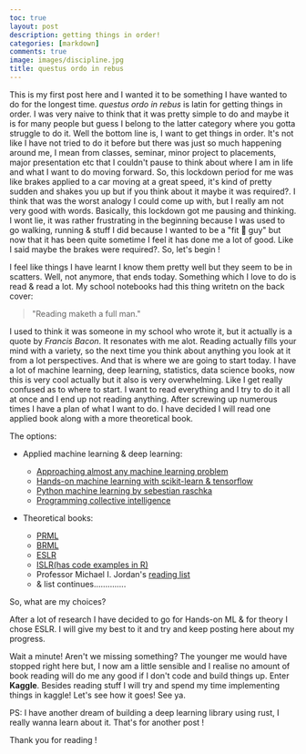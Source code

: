 ```yaml
---
toc: true
layout: post
description: getting things in order!
categories: [markdown]
comments: true
image: images/discipline.jpg
title: questus ordo in rebus
---
```


This is my first post here and I wanted it to be something I have wanted to do for the longest time. *questus ordo in rebus* is latin for getting things in order. I was very naive to think that it was pretty simple to do and maybe it is for many people but guess I belong to the latter category where you gotta struggle to do it. Well the bottom line is, I want to get things in order. It's not like I have not tried to do it before but there was just so much happening around me, I mean from classes, seminar, minor project to placements, major presentation etc that I couldn't pause to think about where I am in life and what I want to do moving forward. So, this lockdown period for me was like brakes applied to a car moving at a great speed, it's kind of pretty sudden and shakes you up but if you think about it maybe it was required?. I think that was the worst analogy I could come up with, but I really am not very good with words. Basically, this lockdown got me pausing and thinking. I wont lie, it was rather frustrating in the beginning because I was used to go walking, running & stuff I did because I wanted to be a "fit 💪 guy" but now that it has been quite sometime I feel it has done me a lot of good. Like I said maybe the brakes were required?. So, let's begin !

I feel like things I have learnt I know them pretty well but they seem to be in scatters. Well, not anymore, that ends today. Something which I love to do is read & read a lot. My school notebooks had this thing writetn on the back cover: 
> "Reading maketh a full man."

I used to think it was someone in my school who wrote it, but it actually is a quote by *Francis Bacon*. It resonates with me alot. Reading actually fills your mind with a variety, so the next time you think about anything you look at it from a lot perspectives. And that is where we are going to start today. I have a lot of machine learning, deep learning, statistics, data science books, now this is very cool actually but it also is very overwhelming. Like I get really confused as to where to start. I want to read everything and I try to do it all at once and I end up not reading anything. After screwing up numerous times I have a plan of what I want to do. I have decided I will read one applied book along with a more theoretical book. 

The options:
- Applied machine learning & deep learning:
    - [Approaching almost any machine learning problem](https://www.amazon.in/Approaching-Almost-Machine-Learning-Problem-ebook/dp/B089P13QHT/ref=sr_1_1?crid=2LES4AWAVBS0K&dchild=1&keywords=approaching+almost+any+machine+learning+problem&qid=1594338603&s=books&sprefix=approach%2Cstripbooks%2C339&sr=1-1)
    - [Hands-on machine learning with scikit-learn & tensorflow](https://www.amazon.in/Hands-Machine-Learning-Scikit-Learn-Tensor/dp/9352139054?source=ps-sl-shoppingads-lpcontext&psc=1)
    - [Python machine learning by sebestian raschka](https://www.amazon.in/Python-Machine-Learning-scikit-learn-TensorFlow-ebook/dp/B07VBLX2W7/ref=sr_1_3?crid=PGEKJB22PT0P&dchild=1&keywords=python+machine+learning+sebastian+raschka&qid=1594338641&s=books&sprefix=python+machine+%2Cstripbooks%2C357&sr=1-3)
    - [Programming collective intelligence](https://www.amazon.in/Programming-Collective-Intelligence-Building-Applications-ebook/dp/B00F8QDZWG/ref=sr_1_1?crid=7CSA6SJS295A&dchild=1&keywords=programming+collective+intelligence&qid=1594338686&s=books&sprefix=programming+collec%2Cstripbooks%2C353&sr=1-1)

- Theoretical books:
    - [PRML](http://users.isr.ist.utl.pt/~wurmd/Livros/school/Bishop%20-%20Pattern%20Recognition%20And%20Machine%20Learning%20-%20Springer%20%202006.pdf)
    - [BRML](http://web4.cs.ucl.ac.uk/staff/D.Barber/textbook/090310.pdf)
    - [ESLR](https://web.stanford.edu/~hastie/ElemStatLearn/#:~:text=Elements%20of%20Statistical%20Learning%3A%20data%20mining%2C%20inference%2C%20and%20prediction.)
    - [ISLR(has code examples in R)](http://faculty.marshall.usc.edu/gareth-james/ISL/)
    - Professor Michael I. Jordan's [reading list](https://honglangwang.wordpress.com/2014/12/30/machine-learning-books-suggested-by-michael-i-jordan-from-berkeley/)
    - & list continues..............

So, what are my choices?

After a lot of research I have decided to go for Hands-on ML & for theory I chose ESLR. I will give my best to it and try and keep posting here about my progress.

Wait a minute! Aren't we missing something? The younger me would have stopped right here but, I now am a little sensible and I realise no amount of book reading will do me any good if I don't code and build things up. Enter **Kaggle**. Besides reading stuff I will try and spend my time implementing things in kaggle! Let's see how it goes! See ya.

PS: I have another dream of building a deep learning library using rust, I really wanna learn about it. That's for another post !

Thank you for reading !
